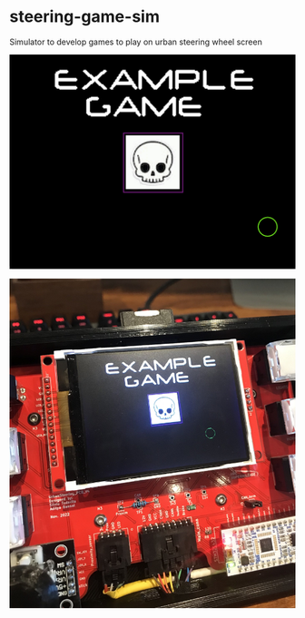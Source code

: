# steering-game-sim
Simulator to develop games to play on urban steering wheel screen

![](https://github.com/supermileage/steering-game-sim/blob/main/media/Example_PC.png)

![](https://github.com/supermileage/steering-game-sim/blob/main/media/Example_Steering.jpg)
